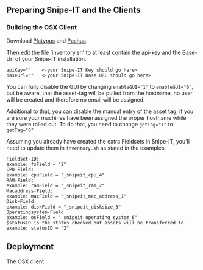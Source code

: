 


## Preparing Snipe-IT and the Clients

### Building the OSX Client



Download [Platypus](https://github.com/sveinbjornt/Platypus) and [Pashua](https://github.com/BlueM/Pashua). 


Then edit the file 'inventory.sh' to at least contain the api-key and the Base-Url of your Snipe-IT installation.
```
apiKey=""    <-your Snipe-IT Key should go here>
baseUrl=""   <-your Snipe-IT Base URL should go here>
```

You can fully disable the GUI by changing `enableGUI="1"` to `enableGUI="0"`, but be aware, that the asset-tag will be pulled from the hostname, no user will be created and therefore no email will be assigned.

Additional to that, you can disable the manual entry of the asset tag, if you are sure your machines have been assigned the proper hostname while they were rolled out. To do that, you need to change `getTag="1"` to `getTag="0"`

Assuming you already have created the extra Fieldsets in Snipe-IT, you'll need to update them in `inventory.sh` as stated in the examples:

```
Fieldset-ID:																		
example: fsField = "2"															
CPU-Field:																		
example: cpuField = "_snipeit_cpu_4"												
RAM-Field:																		
example: ramField = "_snipeit_ram_2"												
Macaddress-Field:																	
example: macField = "_snipeit_mac_address_1"										
Disk-Field:																		
example: diskField = "_snipeit_disksize_3"										
Operatingsystem-Field																
example: osField = "_snipeit_operating_system_6"									
$statusID is the status checked out assets will be transferred to					
example: statusID = "2"															
```


## Deployment



The OSX client 

